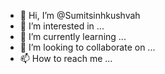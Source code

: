 - 👋 Hi, I’m @Sumitsinhkushvah
- 👀 I’m interested in ...
- 🌱 I’m currently learning ...
- 💞️ I’m looking to collaborate on ...
- 📫 How to reach me ...

<!---
Sumitsinhkushvah/Sumitsinhkushvah is a ✨ special ✨ repository because its `README.md` (this file) appears on your GitHub profile.
You can click the Preview link to take a look at your changes.
--->
